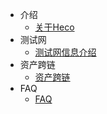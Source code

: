 - 介绍
    - [关于Heco](/intro.md)
- 测试网
    - [测试网信息介绍](/testnet.md)
- 资产跨链
    - [资产跨链](/bridge.md)
- FAQ
    - [FAQ](/faq.md)